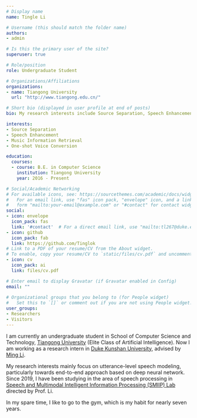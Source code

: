 ```yaml
---
# Display name
name: Tingle Li

# Username (this should match the folder name)
authors:
- admin

# Is this the primary user of the site?
superuser: true

# Role/position
role: Undergraduate Student

# Organizations/Affiliations
organizations:
- name: Tiangong University
  url: "http://www.tiangong.edu.cn/"

# Short bio (displayed in user profile at end of posts)
bio: My research interests include Source Separation, Speech Enhancement, One-shot Voice Conversion and Music Information Retrieval.

interests:
- Source Separation
- Speech Enhancement
- Music Information Retrieval
- One-shot Voice Conversion

education:
  courses:
  - course: B.E. in Computer Science
    institution: Tiangong University
    year: 2016 - Present

# Social/Academic Networking
# For available icons, see: https://sourcethemes.com/academic/docs/widgets/#icons
#   For an email link, use "fas" icon pack, "envelope" icon, and a link in the
#   form "mailto:your-email@example.com" or "#contact" for contact widget.
social:
- icon: envelope
  icon_pack: fas
  link: '#contact'  # For a direct email link, use "mailto:tl267@duke.edu".
- icon: github
  icon_pack: fab
  link: https://github.com/Tinglok
# Link to a PDF of your resume/CV from the About widget.
# To enable, copy your resume/CV to `static/files/cv.pdf` and uncomment the lines below.  
- icon: cv
  icon_pack: ai
  link: files/cv.pdf

# Enter email to display Gravatar (if Gravatar enabled in Config)
email: ""
  
# Organizational groups that you belong to (for People widget)
#   Set this to `[]` or comment out if you are not using People widget.  
user_groups:
- Researchers
- Visitors
---
```


I am currently an undergraduate student in School of Computer Science and Technology, [Tiangong University](http://www.tiangong.edu.cn/) (Elite Class of Artificial Intelligence). Now I am working as a research intern in [Duke Kunshan University](https://dukekunshan.edu.cn/en), advised by [Ming Li](https://scholars.duke.edu/person/MingLi).

My research interests mainly focus on utterance-level speech modeling, particularly towards end-to-end approach based on deep neural network. Since 2019, I have been studying in the area of speech processing in [Speech and Multimodal Intelligent Information Processing (SMIIP) Lab](https://sites.duke.edu/dkusmiip/) directed by Prof. Li.

In my spare time, I like to go to the gym,  which is my habit for nearly seven years.

